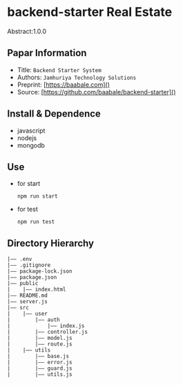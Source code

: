 # backend-starter Real Estate

Abstract:1.0.0

## Papar Information

- Title: `Backend Starter System`
- Authors: `Jamhuriya Technology Solutions`
- Preprint: [https://baabale.com]()
- Source: [https://github.com/baabale/backend-starter]()

## Install & Dependence

- javascript
- nodejs
- mongodb

## Use

- for start
  ```
  npm run start
  ```
- for test
  ```
  npm run test
  ```

## Directory Hierarchy

```
|—— .env
|—— .gitignore
|—— package-lock.json
|—— package.json
|—— public
|    |—— index.html
|—— README.md
|—— server.js
|—— src
|    |—— user
|        |—— auth
|            |—— index.js
|        |—— controller.js
|        |—— model.js
|        |—— route.js
|    |—— utils
|        |—— base.js
|        |—— error.js
|        |—— guard.js
|        |—— utils.js
```
